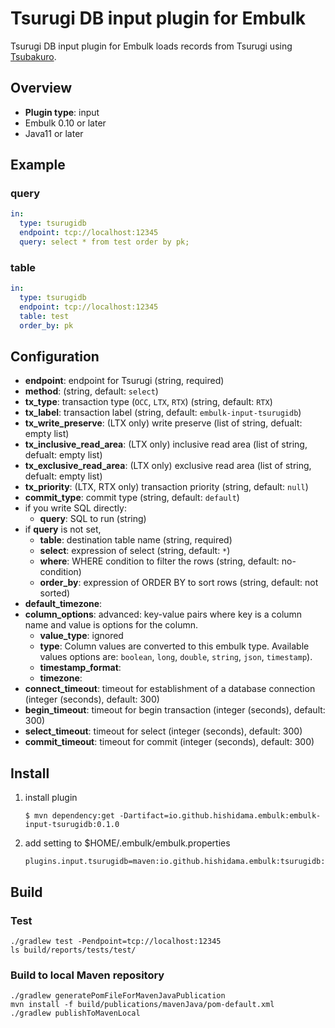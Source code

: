 # Tsurugi DB input plugin for Embulk

Tsurugi DB input plugin for Embulk loads records from Tsurugi using [Tsubakuro](https://github.com/project-tsurugi/tsubakuro).

## Overview

* **Plugin type**: input
* Embulk 0.10 or later
* Java11 or later

## Example

### query

```yaml
in:
  type: tsurugidb
  endpoint: tcp://localhost:12345
  query: select * from test order by pk;
```


### table

```yaml
in:
  type: tsurugidb
  endpoint: tcp://localhost:12345
  table: test
  order_by: pk
```




## Configuration

* **endpoint**: endpoint for Tsurugi (string, required)
* **method**: (string, default: `select`)
* **tx_type**: transaction type (`OCC`, `LTX`, `RTX`) (string, default: `RTX`)
* **tx_label**: transaction label (string, default: `embulk-input-tsurugidb`)
* **tx_write_preserve**: (LTX only) write preserve (list of string, defualt: empty list)
* **tx_inclusive_read_area**: (LTX only) inclusive read area (list of string, defualt: empty list)
* **tx_exclusive_read_area**: (LTX only) exclusive read area (list of string, defualt: empty list)
* **tx_priority**: (LTX, RTX only) transaction priority (string, default: `null`)
* **commit_type**: commit type (string, default: `default`)
* if you write SQL directly:
  * **query**: SQL to run (string)
* if **query** is not set,
  * **table**: destination table name (string, required)
  * **select**: expression of select (string, default: `*`)
  * **where**: WHERE condition to filter the rows (string, default: no-condition)
  * **order_by**: expression of ORDER BY to sort rows (string, default: not sorted)
* **default_timezone**:
* **column_options**: advanced: key-value pairs where key is a column name and value is options for the column.
  * **value_type**: ignored
  * **type**:  Column values are converted to this embulk type. Available values options are: `boolean`, `long`, `double`, `string`, `json`, `timestamp`).
  * **timestamp_format**:
  * **timezone**:
* **connect_timeout**: timeout for establishment of a database connection (integer (seconds), default: 300)
* **begin_timeout**: timeout for begin transaction (integer (seconds), default: 300)
* **select_timeout**: timeout for select (integer (seconds), default: 300)
* **commit_timeout**: timeout for commit (integer (seconds), default: 300)


## Install

1. install plugin
   ```
   $ mvn dependency:get -Dartifact=io.github.hishidama.embulk:embulk-input-tsurugidb:0.1.0
   ```

2. add setting to $HOME/.embulk/embulk.properties
   ```
   plugins.input.tsurugidb=maven:io.github.hishidama.embulk:tsurugidb:0.1.0
   ```

## Build

### Test

```
./gradlew test -Pendpoint=tcp://localhost:12345
ls build/reports/tests/test/
```

### Build to local Maven repository

```
./gradlew generatePomFileForMavenJavaPublication
mvn install -f build/publications/mavenJava/pom-default.xml
./gradlew publishToMavenLocal
```

